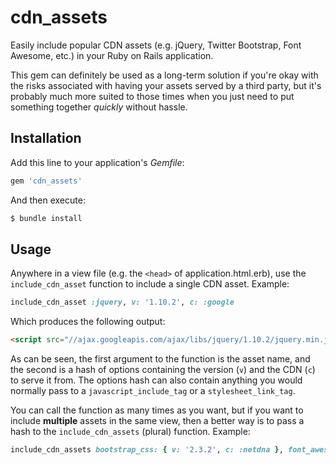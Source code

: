 # cdn_assets

Easily include popular CDN assets (e.g. jQuery, Twitter Bootstrap, Font Awesome, etc.) in your Ruby on Rails application.

This gem can definitely be used as a long-term solution if you're okay with the risks associated with having your assets served by a third party, but it's probably much more suited to those times when you just need to put something together *quickly* without hassle.

## Installation

Add this line to your application's *Gemfile*:

```ruby
gem 'cdn_assets'
```

And then execute:

```bash
$ bundle install
```

## Usage

Anywhere in a view file (e.g. the `<head>` of application.html.erb), use the `include_cdn_asset` function to include a single CDN asset. Example:

```ruby
include_cdn_asset :jquery, v: '1.10.2', c: :google
```

Which produces the following output:

```html
<script src="//ajax.googleapis.com/ajax/libs/jquery/1.10.2/jquery.min.js"></script>
```

As can be seen, the first argument to the function is the asset name, and the second is a hash of options containing the version (`v`) and the CDN (`c`) to serve it from. The options hash can also contain anything you would normally pass to a `javascript_include_tag` or a `stylesheet_link_tag`.

You can call the function as many times as you want, but if you want to include **multiple** assets in the same view, then a better way is to pass a hash to the `include_cdn_assets` (plural) function. Example:

```ruby
include_cdn_assets bootstrap_css: { v: '2.3.2', c: :netdna }, font_awesome: { v: '3.2.1', c: :cdnjs }
```



